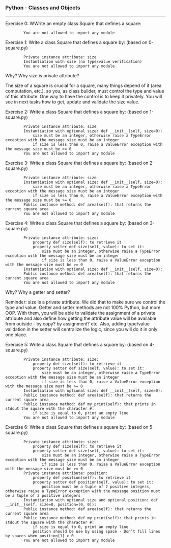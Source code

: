 ### Python - Classes and Objects
---
Exercise 0: WWrite an empty class Square that defines a square:

            You are not allowed to import any module

Exercise 1: Write a class Square that defines a square by: (based on 0-square.py)

            Private instance attribute: size
            Instantiation with size (no type/value verification)
            You are not allowed to import any module

Why?
Why size is private attribute?

The size of a square is crucial for a square, many things depend of it (area computation, etc.), so you, as class builder, must control the type and value of this attribute. One way to have the control is to keep it privately. You will see in next tasks how to get, update and validate the size value.


Exercise 2: Write a class Square that defines a square by: (based on 1-square.py)

            Private instance attribute: size
            Instantiation with optional size: def __init__(self, size=0):
                size must be an integer, otherwise raise a TypeError exception with the message size must be an integer
                if size is less than 0, raise a ValueError exception with the message size must be >= 0
            You are not allowed to import any module

Exercise 3: Write a class Square that defines a square by: (based on 2-square.py)

            Private instance attribute: size
            Instantiation with optional size: def __init__(self, size=0):
                size must be an integer, otherwise raise a TypeError exception with the message size must be an integer
                if size is less than 0, raise a ValueError exception with the message size must be >= 0
            Public instance method: def area(self): that returns the current square area
            You are not allowed to import any module

Exercise 4: Write a class Square that defines a square by: (based on 3-square.py)

            Private instance attribute: size:
                property def size(self): to retrieve it
                property setter def size(self, value): to set it:
                    size must be an integer, otherwise raise a TypeError exception with the message size must be an integer
                    if size is less than 0, raise a ValueError exception with the message size must be >= 0
            Instantiation with optional size: def __init__(self, size=0):
            Public instance method: def area(self): that returns the current square area
            You are not allowed to import any module

Why?
Why a getter and setter?

Reminder: size is a private attribute. We did that to make sure we control the type and value. Getter and setter methods are not 100% Python, but more OOP. With them, you will be able to validate the assignment of a private attribute and also define how getting the attribute value will be available from outside - by copy? by assignment? etc. Also, adding type/value validation in the setter will centralize the logic, since you will do it in only one place.


Exercise 5: Write a class Square that defines a square by: (based on 4-square.py)

            Private instance attribute: size:
                property def size(self): to retrieve it
                property setter def size(self, value): to set it:
                    size must be an integer, otherwise raise a TypeError exception with the message size must be an integer
                    if size is less than 0, raise a ValueError exception with the message size must be >= 0
            Instantiation with optional size: def __init__(self, size=0):
            Public instance method: def area(self): that returns the current square area
            Public instance method: def my_print(self): that prints in stdout the square with the character #:
                if size is equal to 0, print an empty line
            You are not allowed to import any module

Exercise 6: Write a class Square that defines a square by: (based on 5-square.py)

            Private instance attribute: size:
                property def size(self): to retrieve it
                property setter def size(self, value): to set it:
                    size must be an integer, otherwise raise a TypeError exception with the message size must be an integer
                    if size is less than 0, raise a ValueError exception with the message size must be >= 0
            Private instance attribute: position:
                property def position(self): to retrieve it
                property setter def position(self, value): to set it:
                    position must be a tuple of 2 positive integers, otherwise raise a TypeError exception with the message position must be a tuple of 2 positive integers
            Instantiation with optional size and optional position: def __init__(self, size=0, position=(0, 0)):
            Public instance method: def area(self): that returns the current square area
            Public instance method: def my_print(self): that prints in stdout the square with the character #:
                if size is equal to 0, print an empty line
                position should be use by using space - Don’t fill lines by spaces when position[1] > 0
            You are not allowed to import any module
